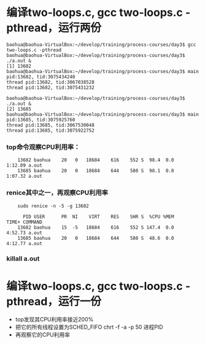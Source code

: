 # 编译two-loops.c, gcc two-loops.c -pthread，运行两份

    baohua@baohua-VirtualBox:~/develop/training/process-courses/day3$ gcc two-loops.c -pthread
    baohua@baohua-VirtualBox:~/develop/training/process-courses/day3$ ./a.out &
    [1] 13682
    baohua@baohua-VirtualBox:~/develop/training/process-courses/day3$ main pid:13682, tid:3075434240
    thread pid:13682, tid:3067038528
    thread pid:13682, tid:3075431232

    baohua@baohua-VirtualBox:~/develop/training/process-courses/day3$ ./a.out &
    [2] 13685
    baohua@baohua-VirtualBox:~/develop/training/process-courses/day3$ main pid:13685, tid:3075925760
    thread pid:13685, tid:3067530048
    thread pid:13685, tid:3075922752
### top命令观察CPU利用率：
        13682 baohua    20   0   18684    616    552 S  98.4  0.0   1:12.09 a.out
        13685 baohua    20   0   18684    644    580 S  98.1  0.0   1:07.32 a.out 
### renice其中之一，再观察CPU利用率
        sudo renice -n -5 -g 13682

          PID USER      PR  NI    VIRT    RES    SHR S  %CPU %MEM     TIME+ COMMAND
        13682 baohua    15  -5   18684    616    552 S 147.4  0.0   4:52.73 a.out
        13685 baohua    20   0   18684    644    580 S  48.6  0.0   4:12.77 a.out

### killall a.out

# 编译two-loops.c, gcc two-loops.c -pthread，运行一份
* top发现其CPU利用率接近200%
* 把它的所有线程设置为SCHED_FIFO
        chrt -f -a -p 50 进程PID
* 再观察它的CPU利用率
